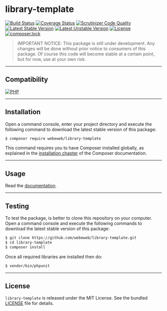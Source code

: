 library-template
================

[![Build Status](https://img.shields.io/travis/com/webeweb/library-template/master.svg?style=flat-square)](https://travis-ci.com/webeweb/library-template)
[![Coverage Status](https://img.shields.io/coveralls/webeweb/library-template/master.svg?style=flat-square)](https://coveralls.io/github/webeweb/library-template?branch=master)
[![Scrutinizer Code Quality](https://img.shields.io/scrutinizer/quality/g/webeweb/library-template/master.svg?style=flat-square)](https://scrutinizer-ci.com/g/webeweb/library-template/?branch=master)
[![Latest Stable Version](https://img.shields.io/packagist/v/webeweb/library-template.svg?style=flat-square)](https://packagist.org/packages/webeweb/library-template)
[![Latest Unstable Version](https://img.shields.io/packagist/vpre/webeweb/library-template.svg?style=flat-square)](https://packagist.org/packages/webeweb/library-template)
[![License](https://img.shields.io/packagist/l/webeweb/library-template.svg?style=flat-square)](https://packagist.org/packages/webeweb/library-template)
[![composer.lock](https://img.shields.io/badge/.lock-uncommited-important.svg?style=flat-square)](https://packagist.org/packages/webeweb/library-template)

> IMPORTANT NOTICE: This package is still under development. Any changes will be
> done without prior notice to consumers of this package. Of course this code
> will become stable at a certain point, but for now, use at your own risk.

---

## Compatibility

[![PHP](https://img.shields.io/packagist/php-v/webeweb/library-template.svg?style=flat-square)](http://php.net)

---

## Installation

Open a command console, enter your project directory and execute the following
command to download the latest stable version of this package:

```bash
$ composer require webeweb/library-template
```

This command requires you to have Composer installed globally, as explained in
the [installation chapter](https://getcomposer.org/doc/00-intro.md) of the
Composer documentation.

---

## Usage

Read the [documentation](doc/index.md).

---

## Testing

To test the package, is better to clone this repository on your computer.
Open a command console and execute the following commands to download the latest
stable version of this package:

```bash
$ git clone https://github.com/webeweb/library-template.git
$ cd library-template
$ composer install
```

Once all required libraries are installed then do:

```bash
$ vendor/bin/phpunit
```

---

## License

`library-template` is released under the MIT License. See the bundled [LICENSE](LICENSE)
file for details.
